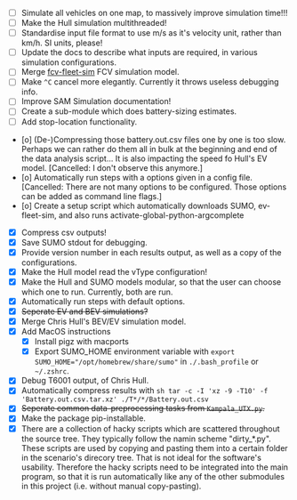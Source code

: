 <!-- Note: This is a markdown file. Use a markdown editor to easily edit and
     view this file. Just search the web for a nice markdown editor (like
     Ghostwriter). -->

- [ ] Simulate all vehicles on one map, to massively improve simulation time!!!
- [ ] Make the Hull simulation multithreaded!
- [ ] Standardise input file format to use m/s as it's velocity unit, rather than km/h. SI units, please!
- [ ] Update the docs to describe what inputs are required, in various simulation configurations.
- [ ] Merge [fcv-fleet-sim](https://gitlab.com/eputs/fcv-fleet-sim) FCV simulation model.
- [ ] Make `^C` cancel more elegantly. Currently it throws useless debugging info.
- [ ] Improve SAM Simulation documentation!
- [ ] Create a sub-module which does battery-sizing estimates.
- [ ] Add stop-location functionality.

- [o] (De-)Compressing those battery.out.csv files one by one is too slow. Perhaps we can rather do them all in bulk at the beginning and end of the data analysis script... It is also impacting the speed fo Hull's EV model. [Cancelled: I don't observe this anymore.]
- [o] Automatically run steps with a options given in a config file. [Cancelled: There are not many options to be configured. Those options can be added as command line flags.]
- [o] Create a setup script which automatically downloads SUMO, ev-fleet-sim, and also runs activate-global-python-argcomplete
- [x] Compress csv outputs!
- [x] Save SUMO stdout for debugging.
- [x] Provide version number in each results output, as well as a copy of the configurations.
- [x] Make the Hull model read the vType configuration!
- [x] Make the Hull and SUMO models modular, so that the user can choose which one to run. Currently, both are run.
- [x] Automatically run steps with default options.
- [x] ~~Seperate EV and BEV simulations?~~
- [x] Merge Chris Hull's BEV/EV simulation model.
- [x] Add MacOS instructions
    - [x] Install pigz with macports
    - [x] Export SUMO_HOME environment variable with `export SUMO_HOME="/opt/homebrew/share/sumo"` in `./.bash_profile` or `~/.zshrc`.
- [x] Debug T6001 output, of Chris Hull.
- [x] Automatically compress results with
      ```sh
      tar -c -I 'xz -9 -T10' -f 'Battery.out.csv.tar.xz' ./T*/*/Battery.out.csv
      ```
- [x] ~~Seperate common data-preprocessing tasks from `Kampala_UTX.py`.~~
- [x] Make the package pip-installable.
- [x] There are a collection of hacky scripts which are scattered throughout the source tree. They typically follow the namin scheme "dirty_*.py". These scripts are used by copying and pasting them into a certain folder in the scenario's direcory tree. That is not ideal for the software's usability. Therefore the hacky scripts need to be integrated into the main program, so that it is run automatically like any of the other submodules in this project (i.e. without manual copy-pasting).
